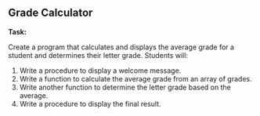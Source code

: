 ## Grade Calculator

__Task:__

Create a program that calculates and displays the average grade for a student and determines their letter grade. Students will:

1. Write a procedure to display a welcome message.
2. Write a function to calculate the average grade from an array of grades.
3. Write another function to determine the letter grade based on the average.
4. Write a procedure to display the final result.